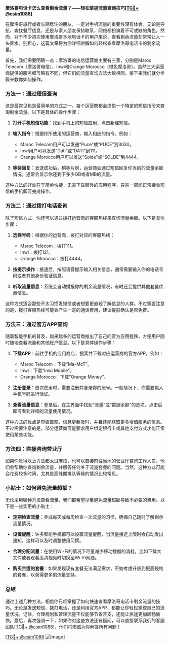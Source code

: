 **摩洛哥电话卡怎么查看剩余流量？——轻松掌握流量查询技巧[[TG💪+ @esim1088](https://t.me/s/esim1088)]**

在摩洛哥旅行或者长期居住的朋友，一定对手机流量的重要性深有体会。无论是导航、查找餐厅信息，还是与家人朋友保持联系，网络都扮演着不可或缺的角色。然而，对于不少初次使用摩洛哥本地电话卡的用户来说，查看剩余流量却常常让人一头雾水。别担心，这篇文章将为你详细讲解如何轻松查看摩洛哥电话卡的剩余流量。

首先，我们需要明确一点：摩洛哥的电信运营商主要有三家，分别是Maroc Telecom（摩洛哥电信）、Inwi和Orange Morocco（橙色摩洛哥）。虽然三大运营商提供的服务细节略有不同，但它们的流量查询方法大致相同，接下来我们就分步骤来教你如何操作。

### 方法一：通过短信查询

这是最常见也是最简单的方式之一。每个运营商都会提供一个特定的短信指令来查询剩余流量。以下是具体的操作步骤：

1. **打开手机短信功能**：找到手机上的短信应用，点击新建短信。
   
2. **输入指令**：根据你所使用的运营商，输入相应的指令。例如：
   - Maroc Telecom用户可以发送“Puce”或“PUCE”到3030。
   - Inwi用户可以发送“Dati”或“DATI”到111。
   - Orange Morocco用户可以发送“Solde”或“SOLDE”到4444。

3. **等待回复**：发送成功后，稍等片刻，运营商会通过短信回复你当前的流量余额情况。通常会显示你还剩下多少GB或者MB的流量。

这种方法的好处在于简单快捷，无需下载额外的应用程序，只需一部能正常接收短信的手机即可完成操作。

### 方法二：通过拨打电话查询

除了短信方式，你还可以通过拨打运营商的客服热线来查询流量余额。以下是具体步骤：

1. **选择号码**：根据你的运营商，拨打对应的客服热线：
   - Maroc Telecom：拨打111。
   - Inwi：拨打121。
   - Orange Morocco：拨打4444。

2. **按提示操作**：接通后，按照语音提示输入相关信息，通常需要输入你的电话号码或者其他身份验证信息。

3. **听取流量信息**：系统会自动播报你的剩余流量情况，有时还会提供其他套餐优惠信息。

这种方式适合那些不太习惯发短信或者想要更直观了解信息的人群。不过需要注意的是，拨打客服热线可能会产生一定的通话费用，建议提前确认是否免费。

### 方法三：通过官方APP查询

随着智能手机的普及，越来越多的运营商推出了自己的官方应用程序，方便用户随时随地查看流量和其他账户信息。以下是具体操作步骤：

1. **下载APP**：前往手机的应用商店，搜索并下载对应运营商的官方APP。例如：
   - Maroc Telecom：下载“Ma-McT”。
   - Inwi：下载“Inwi Mobile”。
   - Orange Morocco：下载“Orange Money”。

2. **注册登录**：首次使用时，需要注册并登录你的账号。一般情况下，你需要输入手机号码进行验证。

3. **查看流量信息**：登录后，在主界面中找到“流量”或“数据余额”的选项，点击后即可看到详细的流量使用情况。

这种方式的优点是界面直观，信息更新及时，并且还能获取更多增值服务的信息。不过需要注意的是，部分运营商可能要求用户绑定银行卡或其他支付方式才能正常使用某些功能。

### 方法四：直接咨询营业厅

如果你觉得以上方法都太过麻烦，也可以直接前往当地的营业厅咨询工作人员。他们会帮助你查询剩余流量，并解答任何关于流量套餐的问题。当然，这种方式可能会花费较多时间，尤其是高峰期排队等候的情况比较常见。

### 小贴士：如何避免流量超额？

无论采用哪种方法查看流量，我们都希望尽量避免流量超额导致不必要的费用。以下是一些实用的小贴士：

- **定期检查流量**：养成每天或每周检查一次流量的习惯，确保自己随时了解剩余流量情况。
  
- **设置提醒**：许多智能手机都可以设置流量提醒，当流量接近上限时会自动发出通知，这样可以及时调整使用习惯。

- **合理分配流量**：在使用Wi-Fi的情况下尽量减少移动数据的消耗，比如下载大文件或者观看高清视频时切换至Wi-Fi网络。

- **购买合适的套餐**：如果发现现有套餐无法满足需求，不妨考虑升级到更高规格的套餐，以获得更多的流量支持。

### 总结

通过上述几种方法，相信你已经掌握了如何快速查看摩洛哥电话卡剩余流量的技巧。无论是发送短信、拨打电话，还是利用官方APP，都能让你轻松掌控自己的流量状况。记住，合理规划和管理流量不仅能够节省开支，还能让旅途更加顺畅愉快。最后，再次强调一下，如果你对这些方法还有疑问，可以直接联系我们的客服团队[[TG💪+ @esim1088](https://t.me/s/esim1088)]，他们将竭诚为你解答所有问题！

[[TG💪+ @esim1088](https://t.me/s/esim1088) ![Image](https://i.postimg.cc/4NQfJmqS/Snipaste-2025-05-13-00-14-12.png)]